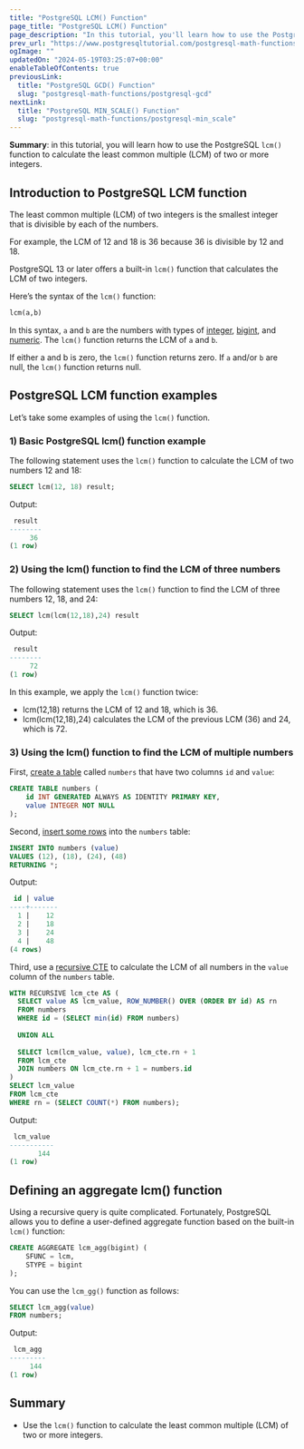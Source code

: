```yaml
---
title: "PostgreSQL LCM() Function"
page_title: "PostgreSQL LCM() Function"
page_description: "In this tutorial, you'll learn how to use the PostgreSQL lcm() function to calculate the least common multiple (LCM) of two or more integers."
prev_url: "https://www.postgresqltutorial.com/postgresql-math-functions/postgresql-lcm/"
ogImage: ""
updatedOn: "2024-05-19T03:25:07+00:00"
enableTableOfContents: true
previousLink: 
  title: "PostgreSQL GCD() Function"
  slug: "postgresql-math-functions/postgresql-gcd"
nextLink: 
  title: "PostgreSQL MIN_SCALE() Function"
  slug: "postgresql-math-functions/postgresql-min_scale"
---
```





**Summary**: in this tutorial, you will learn how to use the PostgreSQL `lcm()` function to calculate the least common multiple (LCM) of two or more integers.


## Introduction to PostgreSQL LCM function

The least common multiple (LCM) of two integers is the smallest integer that is divisible by each of the numbers.

For example, the LCM of 12 and 18 is 36 because 36 is divisible by 12 and 18\.

PostgreSQL 13 or later offers a built\-in `lcm()` function that calculates the LCM of two integers.

Here’s the syntax of the `lcm()` function:


```sql
lcm(a,b)
```
In this syntax, `a` and `b` are the numbers with types of [integer](../postgresql-tutorial/postgresql-integer), [bigint](../postgresql-tutorial/postgresql-integer), and [numeric](../postgresql-tutorial/postgresql-numeric). The `lcm()` function returns the LCM of `a` and `b`.

If either a and b is zero, the `lcm()` function returns zero. If `a` and/or `b` are null, the `lcm()` function returns null.


## PostgreSQL LCM function examples

Let’s take some examples of using the `lcm()` function.


### 1\) Basic PostgreSQL lcm() function example

The following statement uses the `lcm()` function to calculate the LCM of two numbers 12 and 18:


```sql
SELECT lcm(12, 18) result;
```
Output:


```sql
 result
--------
     36
(1 row)
```

### 2\) Using the lcm() function to find the LCM of three numbers

The following statement uses the `lcm()` function to find the LCM of three numbers 12, 18, and 24:


```sql
SELECT lcm(lcm(12,18),24) result
```
Output:


```sql
 result
--------
     72
(1 row)
```
In this example, we apply the `lcm()` function twice:

* lcm(12,18\) returns the LCM of 12 and 18, which is 36\.
* lcm(lcm(12,18\),24\) calculates the LCM of the previous LCM (36\) and 24, which is 72\.


### 3\) Using the lcm() function to find the LCM of multiple numbers

First, [create a table](../postgresql-tutorial/postgresql-create-table) called `numbers` that have two columns `id` and `value`:


```sql
CREATE TABLE numbers (
    id INT GENERATED ALWAYS AS IDENTITY PRIMARY KEY,
    value INTEGER NOT NULL
);
```
Second, [insert some rows](../postgresql-tutorial/postgresql-insert-multiple-rows) into the `numbers` table:


```sql
INSERT INTO numbers (value) 
VALUES (12), (18), (24), (48)
RETURNING *;
```
Output:


```sql
 id | value
----+-------
  1 |    12
  2 |    18
  3 |    24
  4 |    48
(4 rows)
```
Third, use a [recursive CTE](../postgresql-tutorial/postgresql-recursive-query) to calculate the LCM of all numbers in the `value` column of the `numbers` table.


```sql
WITH RECURSIVE lcm_cte AS (
  SELECT value AS lcm_value, ROW_NUMBER() OVER (ORDER BY id) AS rn
  FROM numbers
  WHERE id = (SELECT min(id) FROM numbers)
  
  UNION ALL
  
  SELECT lcm(lcm_value, value), lcm_cte.rn + 1
  FROM lcm_cte
  JOIN numbers ON lcm_cte.rn + 1 = numbers.id
)
SELECT lcm_value
FROM lcm_cte
WHERE rn = (SELECT COUNT(*) FROM numbers);
```
Output:


```sql
 lcm_value
-----------
       144
(1 row)
```

## Defining an aggregate lcm() function

Using a recursive query is quite complicated. Fortunately, PostgreSQL allows you to define a user\-defined aggregate function based on the built\-in `lcm()` function:


```sql
CREATE AGGREGATE lcm_agg(bigint) (
    SFUNC = lcm,
    STYPE = bigint
);
```
You can use the `lcm_gg()` function as follows:


```sql
SELECT lcm_agg(value) 
FROM numbers;
```
Output:


```sql
 lcm_agg
---------
     144
(1 row)
```

## Summary

* Use the `lcm()` function to calculate the least common multiple (LCM) of two or more integers.


